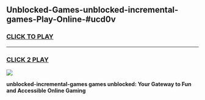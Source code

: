 
## Unblocked-Games-unblocked-incremental-games-Play-Online-#ucd0v
<h3>
<a href="https://premium.freeplayer.one?title=unblocked-incremental-games&ref=27F">CLICK TO PLAY</a></h3>
<hr>

<h3>
<a href="https://premium.freeplayer.one?title=unblocked-incremental-games&ref=27F">CLICK 2 PLAY</a>
  
</h3>

<a href="https://premium.freeplayer.one?title=unblocked-incremental-games&ref=27F"><img src="https://clearcache.store/games.png"></a>


**unblocked-incremental-games games unblocked: Your Gateway to Fun and Accessible Online Gaming**
